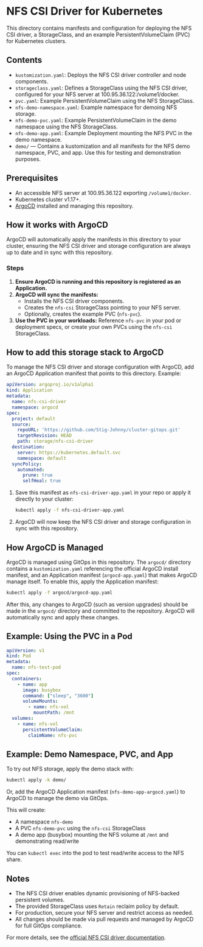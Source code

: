 # NFS CSI Driver for Kubernetes

This directory contains manifests and configuration for deploying the NFS CSI driver, a StorageClass, and an example PersistentVolumeClaim (PVC) for Kubernetes clusters.

## Contents

- `kustomization.yaml`: Deploys the NFS CSI driver controller and node components.
- `storageclass.yaml`: Defines a StorageClass using the NFS CSI driver, configured for your NFS server at 100.95.36.122:/volume1/docker.
- `pvc.yaml`: Example PersistentVolumeClaim using the NFS StorageClass.
- `nfs-demo-namespace.yaml`: Example namespace for demoing NFS storage.
- `nfs-demo-pvc.yaml`: Example PersistentVolumeClaim in the demo namespace using the NFS StorageClass.
- `nfs-demo-app.yaml`: Example Deployment mounting the NFS PVC in the demo namespace.
- `demo/` — Contains a kustomization and all manifests for the NFS demo namespace, PVC, and app. Use this for testing and demonstration purposes.

## Prerequisites

- An accessible NFS server at 100.95.36.122 exporting `/volume1/docker`.
- Kubernetes cluster v1.17+.
- [ArgoCD](https://argo-cd.readthedocs.io/) installed and managing this repository.

## How it works with ArgoCD

ArgoCD will automatically apply the manifests in this directory to your cluster, ensuring the NFS CSI driver and storage configuration are always up to date and in sync with this repository.

### Steps

1. **Ensure ArgoCD is running and this repository is registered as an Application.**
2. **ArgoCD will sync the manifests:**
   - Installs the NFS CSI driver components.
   - Creates the `nfs-csi` StorageClass pointing to your NFS server.
   - Optionally, creates the example PVC (`nfs-pvc`).
3. **Use the PVC in your workloads:**
   Reference `nfs-pvc` in your pod or deployment specs, or create your own PVCs using the `nfs-csi` StorageClass.

## How to add this storage stack to ArgoCD

To manage the NFS CSI driver and storage configuration with ArgoCD, add an ArgoCD Application manifest that points to this directory. Example:

```yaml
apiVersion: argoproj.io/v1alpha1
kind: Application
metadata:
  name: nfs-csi-driver
  namespace: argocd
spec:
  project: default
  source:
    repoURL: 'https://github.com/Stig-Johnny/cluster-gitops.git'
    targetRevision: HEAD
    path: storage/nfs-csi-driver
  destination:
    server: https://kubernetes.default.svc
    namespace: default
  syncPolicy:
    automated:
      prune: true
      selfHeal: true
```

1. Save this manifest as `nfs-csi-driver-app.yaml` in your repo or apply it directly to your cluster:
   ```sh
   kubectl apply -f nfs-csi-driver-app.yaml
   ```
2. ArgoCD will now keep the NFS CSI driver and storage configuration in sync with this repository.

## How ArgoCD is Managed

ArgoCD is managed using GitOps in this repository. The `argocd/` directory contains a `kustomization.yaml` referencing the official ArgoCD install manifest, and an Application manifest (`argocd-app.yaml`) that makes ArgoCD manage itself. To enable this, apply the Application manifest:

```sh
kubectl apply -f argocd/argocd-app.yaml
```

After this, any changes to ArgoCD (such as version upgrades) should be made in the `argocd/` directory and committed to the repository. ArgoCD will automatically sync and apply these changes.

## Example: Using the PVC in a Pod

```yaml
apiVersion: v1
kind: Pod
metadata:
  name: nfs-test-pod
spec:
  containers:
    - name: app
      image: busybox
      command: ["sleep", "3600"]
      volumeMounts:
        - name: nfs-vol
          mountPath: /mnt
  volumes:
    - name: nfs-vol
      persistentVolumeClaim:
        claimName: nfs-pvc
```

## Example: Demo Namespace, PVC, and App

To try out NFS storage, apply the demo stack with:

```sh
kubectl apply -k demo/
```

Or, add the ArgoCD Application manifest (`nfs-demo-app-argocd.yaml`) to ArgoCD to manage the demo via GitOps.

This will create:
- A namespace `nfs-demo`
- A PVC `nfs-demo-pvc` using the `nfs-csi` StorageClass
- A demo app (busybox) mounting the NFS volume at `/mnt` and demonstrating read/write

You can `kubectl exec` into the pod to test read/write access to the NFS share.

## Notes

- The NFS CSI driver enables dynamic provisioning of NFS-backed persistent volumes.
- The provided StorageClass uses `Retain` reclaim policy by default.
- For production, secure your NFS server and restrict access as needed.
- All changes should be made via pull requests and managed by ArgoCD for full GitOps compliance.

For more details, see the [official NFS CSI driver documentation](https://github.com/kubernetes-csi/csi-driver-nfs).
